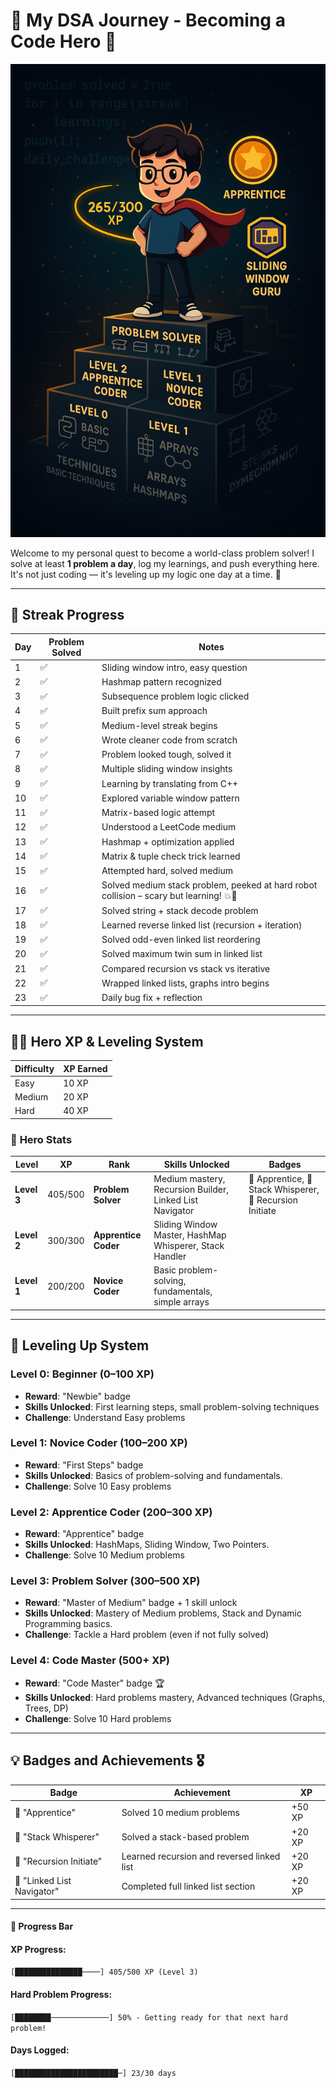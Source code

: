 # 🧠 **My DSA Journey - Becoming a Code Hero** 🚀

<img src="a2ff38e6dabe42407dda97a9b970e96ca516f4e35d9a93948cea32a9bd75f1b5.png" alt="Github Banner" style="width=100%"/>

Welcome to my personal quest to become a world-class problem solver! I solve at least **1 problem a day**, log my learnings, and push everything here. It's not just coding — it's leveling up my logic one day at a time. 💪

---

## 🎯 **Streak Progress**

| Day | Problem Solved | Notes |
|-----|----------------|-------|
| 1   | ✅             | Sliding window intro, easy question |
| 2   | ✅             | Hashmap pattern recognized |
| 3   | ✅             | Subsequence problem logic clicked |
| 4   | ✅             | Built prefix sum approach |
| 5   | ✅             | Medium-level streak begins |
| 6   | ✅             | Wrote cleaner code from scratch |
| 7   | ✅             | Problem looked tough, solved it |
| 8   | ✅             | Multiple sliding window insights |
| 9   | ✅             | Learning by translating from C++ |
| 10  | ✅             | Explored variable window pattern |
| 11  | ✅             | Matrix-based logic attempt |
| 12  | ✅             | Understood a LeetCode medium |
| 13  | ✅             | Hashmap + optimization applied |
| 14  | ✅             | Matrix & tuple check trick learned |
| 15  | ✅             | Attempted hard, solved medium |
| 16  | ✅             | Solved medium stack problem, peeked at hard robot collision – scary but learning! 💥🤖 |
| 17  | ✅             | Solved string + stack decode problem |
| 18  | ✅             | Learned reverse linked list (recursion + iteration) |
| 19  | ✅             | Solved odd-even linked list reordering |
| 20  | ✅             | Solved maximum twin sum in linked list |
| 21  | ✅             | Compared recursion vs stack vs iterative |
| 22  | ✅             | Wrapped linked lists, graphs intro begins |
| 23  | ✅             | Daily bug fix + reflection |


---

## 🧙‍♂️ **Hero XP & Leveling System**

| **Difficulty** | **XP Earned** |
|----------------|---------------|
| Easy           | 10 XP         |
| Medium         | 20 XP         |
| Hard           | 40 XP         |

### 🧙 **Hero Stats**


| **Level**       | **XP**      | **Rank**             | **Skills Unlocked**                                              | **Badges**                          |
|-----------------|-------------|----------------------|------------------------------------------------------------------|-------------------------------------|
| **Level 3**     | 405/500     | **Problem Solver**   | Medium mastery, Recursion Builder, Linked List Navigator         | 🏅 Apprentice, 🏅 Stack Whisperer, 🏅 Recursion Initiate |
| **Level 2**     | 300/300     | **Apprentice Coder** | Sliding Window Master, HashMap Whisperer, Stack Handler          |                                     |
| **Level 1**     | 200/200     | **Novice Coder**     | Basic problem-solving, fundamentals, simple arrays               |                                     |

---

## 🌟 **Leveling Up System**

### **Level 0: Beginner** (0–100 XP) 
- **Reward**: "Newbie" badge  
- **Skills Unlocked**: First learning steps, small problem-solving techniques  
- **Challenge**: Understand Easy problems

### **Level 1: Novice Coder** (100–200 XP) 
- **Reward**: "First Steps" badge  
- **Skills Unlocked**: Basics of problem-solving and fundamentals.  
- **Challenge**: Solve 10 Easy problems

### **Level 2: Apprentice Coder** (200–300 XP)
- **Reward**: "Apprentice" badge  
- **Skills Unlocked**: HashMaps, Sliding Window, Two Pointers.  
- **Challenge**: Solve 10 Medium problems

### **Level 3: Problem Solver** (300–500 XP)
- **Reward**: "Master of Medium" badge + 1 skill unlock  
- **Skills Unlocked**: Mastery of Medium problems, Stack and Dynamic Programming basics.  
- **Challenge**: Tackle a Hard problem (even if not fully solved)

### **Level 4: Code Master** (500+ XP)
- **Reward**: "Code Master" badge 🏆  
- **Skills Unlocked**: Hard problems mastery, Advanced techniques (Graphs, Trees, DP)  
- **Challenge**: Solve 10 Hard problems

---

## 💡 **Badges and Achievements** 🎖️

| **Badge**              | **Achievement**                               | **XP**  |
|------------------------|-----------------------------------------------|---------|
| 🏅 "Apprentice"         | Solved 10 medium problems                     | +50 XP  |
| 🏅 "Stack Whisperer"    | Solved a stack-based problem                  | +20 XP  |
| 🏅 "Recursion Initiate" | Learned recursion and reversed linked list   | +20 XP  |
| 🏅 "Linked List Navigator" | Completed full linked list section         | +20 XP  |


---

#### 🚀 **Progress Bar**


#### **XP Progress:**  
`[███████████████────] 405/500 XP (Level 3)`

#### **Hard Problem Progress:**  
`[████████─────────────] 50% - Getting ready for that next hard problem!`

#### **Days Logged:**  
`[███████████████████████─] 23/30 days`
